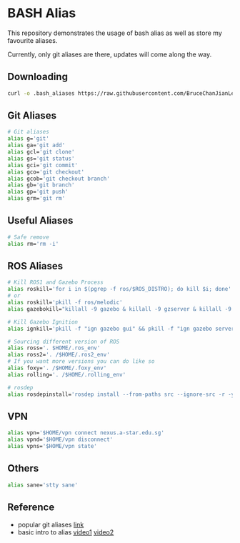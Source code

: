 # BASH Alias

This repository demonstrates the usage of bash alias as well as store my favourite aliases.  

Currently, only git aliases are there, updates will come along the way.  

## Downloading
```bash
curl -o .bash_aliases https://raw.githubusercontent.com/BruceChanJianLe/bash-alias/main/.bash_aliases
```

## Git Aliases
```bash
# Git aliases
alias g='git'
alias ga='git add'
alias gcl='git clone'
alias gs='git status'
alias gci='git commit'
alias gco='git checkout'
alias gcob='git checkout branch'
alias gb='git branch'
alias gp='git push'
alias grm='git rm'
```

## Useful Aliases
```bash
# Safe remove
alias rm='rm -i'
```

## ROS Aliases
```bash
# Kill ROS1 and Gazebo Process
alias roskill='for i in $(pgrep -f ros/$ROS_DISTRO); do kill $i; done'
# or
alias roskill='pkill -f ros/melodic'
alias gazebokill="killall -9 gazebo & killall -9 gzserver & killall -9 gzclient"

# Kill Gazebo Ignition
alias ignkill='pkill -f "ign gazebo gui" && pkill -f "ign gazebo server"'

# Sourcing different version of ROS
alias ross='. $HOME/.ros_env'
alias ross2='. /$HOME/.ros2_env'
# If you want more versions you can do like so
alias foxy='. /$HOME/.foxy_env'
alias rolling='. /$HOME/.rolling_env'

# rosdep
alias rosdepinstall='rosdep install --from-paths src --ignore-src -r -y'
```

## VPN
```bash
alias vpn='$HOME/vpn connect nexus.a-star.edu.sg'
alias vpnd='$HOME/vpn disconnect'
alias vpns='$HOME/vpn state'
```

## Others
```bash
alias sane='stty sane'
```
## Reference

- popular git aliases [link](https://github.com/Bash-it/bash-it/blob/master/aliases/available/git.aliases.bash)
- basic intro to alias [video1](https://www.youtube.com/watch?v=J8nGqkUJMxU) [video2](https://www.youtube.com/watch?v=UBzFWyUF77s)
